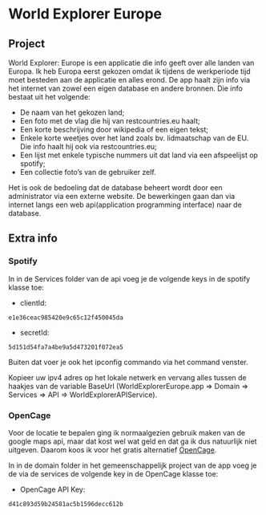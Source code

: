 # World Explorer Europe

## Project
World Explorer: Europe is een applicatie die info geeft over alle landen van Europa. Ik heb Europa eerst gekozen omdat ik tijdens de werkperiode tijd moet besteden aan de applicatie en alles erond. De app haalt zijn info via het internet van zowel een eigen database en andere bronnen. Die info bestaat uit het volgende:

-	De naam van het gekozen land;
-	Een foto met de vlag die hij van restcountries.eu haalt;
-	Een korte beschrijving door wikipedia of een eigen tekst;
-	Enkele korte weetjes over het land zoals bv. lidmaatschap van de EU. Die info haalt hij ook via restcountries.eu;
-	Een lijst met enkele typische nummers uit dat land via een afspeelijst op spotify;
-	Een collectie foto’s van de gebruiker zelf.

Het is ook de bedoeling dat de database beheert wordt door een administrator via een externe website. De bewerkingen gaan dan via internet langs een web api(application programming interface) naar de database. 

## Extra info

### Spotify

In in de Services folder van de api voeg je de volgende keys in de spotify klasse toe:

- clientId:
```
e1e36ceac985420e9c65c12f450045da
```

- secretId:
```
5d151d54fa7a4be9a5d473201f072ea5
```

Buiten dat voer je ook het ipconfig commando via het command venster.

Kopieer uw ipv4 adres op het lokale netwerk en vervang alles tussen de haakjes van de variable BaseUrl (WorldExplorerEurope.app => Domain => Services => API => WorldExplorerAPIService).

### OpenCage

Voor de locatie te bepalen ging ik normaalgezien gebruik maken van de google maps api, maar dat kost wel wat geld en dat ga ik dus natuurlijk niet uitgeven. Daarom koos ik voor het gratis alternatief [OpenCage](https://opencagedata.com).

In in de domain folder in het gemeenschappelijk project van de app voeg je de via de services de volgende key in de OpenCage klasse toe:

- OpenCage API Key:
```
d41c893d59b24581ac5b1596decc612b
```
